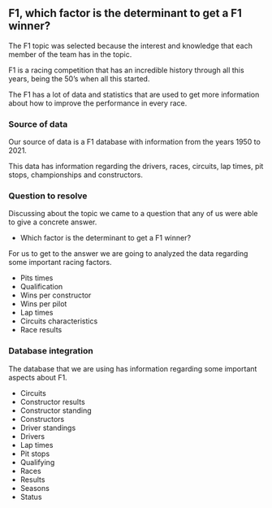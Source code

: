 ## F1, which factor is the determinant to get a F1 winner?

The F1 topic was selected because the interest and knowledge that each member of the team has in the topic. 

F1 is a racing competition that has an incredible history through all this years, being the 50’s when all this started. 

The F1 has a lot of data and statistics that are used to get more information about how to improve the performance in every race.


### Source of data

Our source of data is a F1 database with information from the years 1950 to 2021.

This data has information regarding the drivers, races, circuits, lap times, pit stops, championships and constructors.


### Question to resolve

Discussing about the topic we came to a question that any of us were able to give a concrete answer.

- Which factor is the determinant to get a F1 winner?

For us to get to the answer we are going to analyzed the data regarding some important racing factors.

- Pits times
- Qualification
- Wins per constructor
- Wins per pilot
- Lap times
- Circuits characteristics
- Race results


### Database integration

The database that we are using has information regarding some important aspects about F1.

- Circuits
- Constructor results
- Constructor standing
- Constructors
- Driver standings
- Drivers
- Lap times
- Pit stops
- Qualifying 
- Races
- Results
- Seasons
- Status
